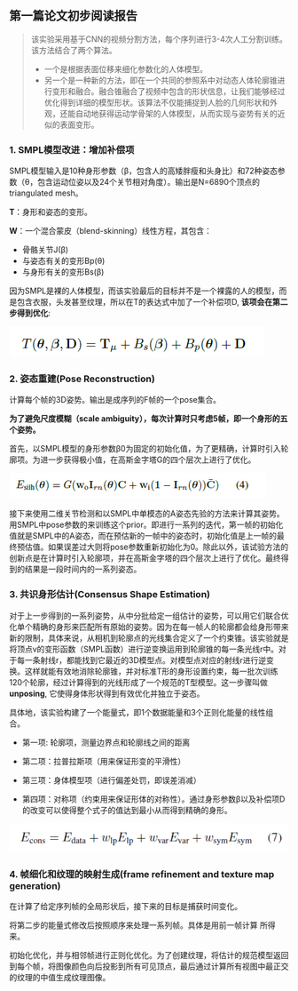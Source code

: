 ## 第一篇论文初步阅读报告
>   该实验采用基于CNN的视频分割方法，每个序列进行3-4次人工分割训练。
> 该方法结合了两个算法。
> * 一个是根据表面位移来细化参数化的人体模型。
> * 另一个是一种新的方法，即在一个共同的参照系中对动态人体轮廓锥进行变形和融合。融合锥融合了视频中包含的形状信息，让我们能够经过优化得到详细的模型形状。该算法不仅能捕捉到人脸的几何形状和外观，还能自动地获得运动学骨架的人体模型，从而实现与姿势有关的近似的表面变形。
### 1. SMPL模型改进：增加补偿项 
SMPL模型输入是10种身形参数（β，包含人的高矮胖瘦和头身比）和72种姿态参数（θ，包含运动位姿以及24个关节相对角度）。输出是N=6890个顶点的triangulated mesh。

**T**：身形和姿态的变形。

**W**：一个混合蒙皮（blend-skinning）线性方程，其包含：
+ 骨骼关节J(β)
+ 与姿态有关的变形Bp(θ)
+ 与身形有关的变形Bs(β)

因为SMPL是裸的人体模型，而该实验最后的目标并不是一个裸露的人的模型，而是包含衣服，头发甚至纹理，所以在T的表达式中加了一个补偿项D, **该项会在第二步得到优化**:

 ![](./pic/1.png)

### 2. 姿态重建(Pose Reconstruction) 
计算每个帧的3D姿势。输出是成序列的F帧的一个pose集合。

**为了避免尺度模糊（scale ambiguity），每次计算时只考虑5帧，即一个身形的五个姿势。**

首先，以SMPL模型的身形参数β0为固定的初始化值，为了更精确，计算时引入轮廓项。为进一步获得极小值，在高斯金字塔G的四个层次上进行了优化。

 ![引入轮廓项](./pic/2.png)

接下来使用二维关节检测和以SMPL中单模态的A姿态先验的方法来计算其姿势。用SMPL中pose参数的来训练这个prior。即进行一系列的迭代，第一帧的初始化值就是SMPL中的A姿态，而在预估新的一帧中的姿态时，初始化值是上一帧的最终预估值。如果误差过大则将pose参数重新初始化为0。除此以外，该试验方法的创新点是在计算时引入轮廓项，并在高斯金字塔的四个层次上进行了优化。最终得到的结果是一段时间内的一系列姿态。

### 3. 共识身形估计(Consensus Shape Estimation) 
对于上一步得到的一系列姿势，从中分批给定一组估计的姿势，可以用它们联合优化单个精确的身形来匹配所有原始的姿势。因为在每一帧人的轮廓都会给身形带来新的限制，具体来说，从相机到轮廓点的光线集合定义了一个约束锥。该实验就是将顶点v的变形函数（SMPL函数）进行逆变换运用到轮廓锥的每一条光线r中。对于每一条射线r，都能找到它最近的3D模型点。对模型点对应的射线r进行逆变换。这样就能有效地消除轮廓锥，并对标准T形的身形设置约束，每一批次训练120个轮廓，经过计算得到的光线形成了一个规范的T型模型。这一步骤叫做**unposing**, 它使得身体形状得到有效优化并独立于姿态。 

具体地，该实验构建了一个能量式，即1个数据能量和3个正则化能量的线性组合。

+ 第一项: 轮廓项，测量边界点和轮廓线之间的距离

+ 第二项：拉普拉斯项（用来保证形变的平滑性）
+ 第三项：身体模型项（进行偏差处罚，即误差消减）
+ 第四项：对称项（约束用来保证形体的对称性）。通过身形参数β以及补偿项D的改变可以使得整个式子的值达到最小从而得到精确的身形。 

 ![引入轮廓项](./pic/3.png)

### 4. 帧细化和纹理的映射生成(frame refinement and texture map generation) 

在计算了给定序列帧的全局形状后，接下来的目标是捕获时间变化。

将第二步的能量式修改后按照顺序来处理一系列帧。具体是用前一帧计算
所得来。

初始化优化，并与相邻帧进行正则化优化。为了创建纹理，将估计的规范模型返回到每个帧，将图像颜色向后投影到所有可见顶点，最后通过计算所有视图中最正交的纹理的中值生成纹理图像。
